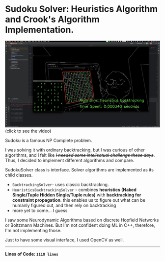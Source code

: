 
# Sudoku Solver: Heuristics Algorithm and Crook's Algorithm Implementation.

[![Watch the video](screenshot.png)](https://www.youtube.com/watch?v=P1puzjnlF3g)
(click to see the video)  

Sudoku is a famous NP Complete problem.  

I was solving it with ordinary backtracking, but I was curious of other algorithms, and I felt like
_~~I needed some intellectual challenge these days~~_. Thus, I decided to implement different algorithms and compare.

SudokuSolver class is interface. Solver algorithms are implemented as its child classes.

- `BacktrackingSolver`- uses classic backtracking.
- `HeuristicsBacktrackingSolver` - combines **heuristics (Naked Single/Tuple Hidden Single/Tuple rules)** with **backtracking for constraint propagation**. this enables us to figure out what can be humanly figured out, and then rely on backtracking
- more yet to come... I guess

I saw some Neurodynamic Algorithms based on discrete Hopfield Networks or Boltzmann Machines. But
I'm not confident doing ML in C++, therefore, I'm not implementing those.

Just to have some visual interface, I used OpenCV as well.

---

**Lines of Code: `1118 lines`**
